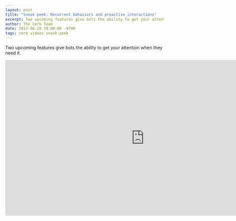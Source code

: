 ```yaml
---
layout: post
title: "Sneak peek: Recurrent behaviors and proactive interactions"
excerpt: Two upcoming features give bots the ability to get your attention when they need it.
author: The Cerb Team
date: 2017-06-28 18:00:00 -0700
tags: cerb videos sneak-peek
---
```


Two upcoming features give bots the ability to get your attention when they need it.

<iframe src="https://player.vimeo.com/video/223545570" width="880" height="495" frameborder="0" webkitallowfullscreen mozallowfullscreen allowfullscreen></iframe>
